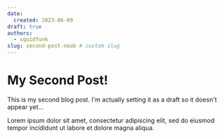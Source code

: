 ```yaml
---
date:
  created: 2023-06-09
draft: true
authors:
  - squidfunk
slug: second-post-noob # custom slug
---
```


# My Second Post!

This is my second blog post. I'm actually setting it as a draft so it doesn't appear yet...

<!-- more -->

Lorem ipsum dolor sit amet, consectetur adipiscing elit, sed do eiusmod
tempor incididunt ut labore et dolore magna aliqua.

